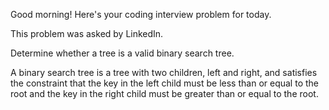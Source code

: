 Good morning! Here's your coding interview problem for today.

This problem was asked by LinkedIn.

Determine whether a tree is a valid binary search tree.

A binary search tree is a tree with two children,
left and right, and satisfies the constraint
that the key in the left child must be less than or equal to
the root and the key in the right child must be greater than or equal to the root.
